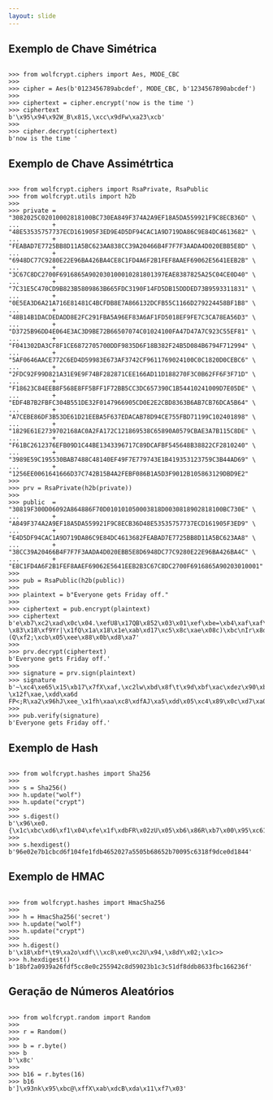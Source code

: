 ```yaml
---
layout: slide
---
```


<section data-markdown><script type="text/template">
{% include logo.html %}

# wolfcrypt-py
### embalando segredos com Python

[Moisés Guimarães de Medeiros](https://github.com/moisesguimaraes)

27 de Agosto de 2016
</script></section>

<section data-markdown><script type="text/template">
{% include logo.html %}

# wolfSSL Inc.

Fundada em 2009

~ 20 funcionários

Seattle | Bozeman | Portland | Sacramento | Tokyo | João Pessoa

</script></section>


<section data-markdown data-background-image="{{ "/images/segredo.jpg" | prepend: site.baseurl }}"><script type="text/template">
  #### Quanto vale um segredo?
</script></section>

<section data-markdown data-background-image="{{ "/images/ancient.png" | prepend: site.baseurl }}"><script type="text/template">
  #### Como era antigamente?
</script></section>

<section data-markdown data-background-image="{{ "/images/citala.png" | prepend: site.baseurl }}"><script type="text/template">
  #### transposição
</script></section>

<section data-markdown data-background-image="{{ "/images/caesar.jpg" | prepend: site.baseurl }}"><script type="text/template">
  #### substituição
</script></section>

<section data-markdown data-background-image="{{ "/images/enigma.jpg" | prepend: site.baseurl }}"><script type="text/template">
  #### Como evoluiu?
</script></section>

<section data-markdown data-background-image="{{ "/images/enigma2.jpg" | prepend: site.baseurl }}"><script type="text/template">
  #### enigma
</script></section>

<section data-markdown data-background-image="{{ "/images/bombe.jpg" | prepend: site.baseurl }}"><script type="text/template">
  #### bombe
</script></section>

<section data-markdown data-background-image="{{ "/images/keyboard.jpg" | prepend: site.baseurl }}"><script type="text/template">
  #### Onde estamos?
</script></section>

<section data-markdown><script type="text/template">
  <img class="plain" width=25% src={{ "/images/whats.png" | prepend: site.baseurl }}>

  As mensagens que você enviar e as ligações que você fizer nesta conversa estão <spam class="fragment highlight-current-blue">protegidas com criptografia de ponta-a-ponta</spam>.
</script></section>

<section data-markdown><script type="text/template">
  # Confidencialidade

  <img class="plain" width=75% src={{ "/images/confidencialidade.png" | prepend: site.baseurl }}>

  protege contra acesso não autorizado
</script></section>

<section data-markdown><script type="text/template">
  # Integridade

  <img class="plain" width=95% src={{ "/images/integridade.png" | prepend: site.baseurl }}>

  garante que a mensagem não foi alterada
</script></section>

<section data-markdown><script type="text/template">
  # Autenticidade

  <img class="plain" width=50% src={{ "/images/autenticidade.png" | prepend: site.baseurl }}>

  verifica a identidade do remetente
</script></section>

<section data-markdown><script type="text/template">
  <img class="plain" width=45% src={{ "/images/algorithm.png" | prepend: site.baseurl }}>

  # Algoritmos de Criptografia
</script></section>

<section data-markdown><script type="text/template">
  ### wolfcrypt: wolfSSL Crypto Engine

  - Escrita em C, com foco em leveza e portabilidade.

  - Reconhecida pelo seu tamanho, velocidade e funcionalidades.

  - Amplamente utilizada no mercado de IoT.

  - Também disponível para desktop e cloud.
</script></section>

<section data-markdown><script type="text/template">
  # Chave Simétrica
  <img class="plain" width=90% src={{ "/images/simetrica.png" | prepend: site.baseurl }}>
</script></section>

<section data-markdown><script type="text/template">
  ## Modos de cifragem em bloco: ECB
  
  <img class="plain" width=90% src={{ "/images/ecb.svg" | prepend: site.baseurl }}>
</script></section>

<section data-markdown><script type="text/template">
  ## Modos de cifragem em bloco: ECB
  
  <img class="plain" src={{ "/images/tux.jpg" | prepend: site.baseurl }}>
  <img class="plain" src={{ "/images/tux-ecb.jpg" | prepend: site.baseurl }}>
  <img class="plain" src={{ "/images/tux-secure.jpg" | prepend: site.baseurl }}>
</script></section>

<section data-markdown><script type="text/template">
  ## Modos de cifragem em bloco: CBC
  
  <img class="plain" width=90% src={{ "/images/cbc.svg" | prepend: site.baseurl }}>
</script></section>

<section data-markdown><script type="text/template">
  ## Modos de cifragem em bloco: CRT
  
  <img class="plain" width=90% src={{ "/images/crt.svg" | prepend: site.baseurl }}>
</script></section>

<section>
<h2>Exemplo de Chave Simétrica</h2>

<pre><code class="python" data-trim data-noescape>
>>> from wolfcrypt.ciphers import Aes, MODE_CBC
>>> 
>>> cipher = Aes(b'0123456789abcdef', MODE_CBC, b'1234567890abcdef')
>>> 
>>> ciphertext = cipher.encrypt('now is the time ')
>>> ciphertext
b'\x95\x94\x92W_B\x81S,\xcc\x9dFw\xa23\xcb'
>>> 
>>> cipher.decrypt(ciphertext)
b'now is the time '
</code></pre>
</section>

<section data-markdown><script type="text/template">
  # Chave Assimétrica
  <img class="plain" width=90% src={{ "/images/assimetrica.png" | prepend: site.baseurl }}>
</script></section>

<section>
<h2>Exemplo de Chave Assimétrtica</h2>

<pre><code class="python" data-trim data-noescape>
>>> from wolfcrypt.ciphers import RsaPrivate, RsaPublic
>>> from wolfcrypt.utils import h2b
>>> 
>>> private = "3082025C02010002818100BC730EA849F374A2A9EF18A5DA559921F9C8ECB36D" \
...         + "48E53535757737ECD161905F3ED9E4D5DF94CAC1A9D719DA86C9E84DC4613682" \
...         + "FEABAD7E7725BB8D11A5BC623AA838CC39A20466B4F7F7F3AADA4D020EBB5E8D" \
...         + "6948DC77C9280E22E96BA426BA4CE8C1FD4A6F2B1FEF8AAEF69062E5641EEB2B" \
...         + "3C67C8DC2700F6916865A902030100010281801397EAE8387825A25C04CE0D40" \
...         + "7C31E5C470CD9B823B5809863B665FDC3190F14FD5DB15DDDED73B9593311831" \
...         + "0E5EA3D6A21A716E81481C4BCFDB8E7A866132DCFB55C1166D279224458BF1B8" \
...         + "48B14B1DACDEDADD8E2FC291FBA5A96EF83A6AF1FD5018EF9FE7C3CA78EA56D3" \
...         + "D3725B96DD4E064E3AC3D9BE72B66507074C01024100FA47D47A7C923C55EF81" \
...         + "F041302DA3CF8F1CE6872705700DDF9835D6F18B382F24B5D084B6794F712994" \
...         + "5AF0646AACE772C6ED4D59983E673AF3742CF9611769024100C0C1820D0CEBC6" \
...         + "2FDC92F99D821A31E9E9F74BF282871CEE166AD11D188270F3C0B62FF6F3F71D" \
...         + "F18623C84EEB8F568E8FF5BFF1F72BB5CC3DC657390C1B54410241009D7E05DE" \
...         + "EDF4B7B2FBFC304B551DE32F0147966905CD0E2E2CBD8363B6AB7CB76DCA5B64" \
...         + "A7CEBE86DF3B53DE61D21EEBA5F637EDACAB78D94CE755FBD71199C102401898" \
...         + "1829E61E2739702168AC0A2FA172C121869538C65890A0579CBAE3A7B115C8DE" \
...         + "F61BC2612376EFB09D1C44BE1343396717C89DCAFBF545648B38822CF2810240" \
...         + "3989E59C195530BAB7488C48140EF49F7E779743E1B419353123759C3B44AD69" \
...         + "1256EE0061641666D37C742B15B4A2FEBF086B1A5D3F9012B105863129DBD9E2"
>>> 
>>> prv = RsaPrivate(h2b(private))
>>> 
>>> public  = "30819F300D06092A864886F70D010101050003818D0030818902818100BC730E" \
...         + "A849F374A2A9EF18A5DA559921F9C8ECB36D48E53535757737ECD161905F3ED9" \
...         + "E4D5DF94CAC1A9D719DA86C9E84DC4613682FEABAD7E7725BB8D11A5BC623AA8" \
...         + "38CC39A20466B4F7F7F3AADA4D020EBB5E8D6948DC77C9280E22E96BA426BA4C" \
...         + "E8C1FD4A6F2B1FEF8AAEF69062E5641EEB2B3C67C8DC2700F6916865A90203010001"
>>> 
>>> pub = RsaPublic(h2b(public))
>>> 
>>> plaintext = b"Everyone gets Friday off."
>>> 
>>> ciphertext = pub.encrypt(plaintext)
>>> ciphertext 
b'e\xb7\xc2\xad\x0c\x04.\xefU8\x17QB\x852\x03\x01\xef\xbe=\xb4\xaf\xaf\x97\x9e4\x96\x9f\xc3\x8e\x87\x9a8o$.|_e\x1d\xa2yi?\x83\x18\xf9Yr|\x1fQ\x1a\x18\x1e\xab\xd17\xc5\x8c\xae\x08c)\xbc\nIr\x8d\xc3\x88\x7f\xde\x1f\x1a^lB\r\xf1\xc0\xfd0\xdeA\xf3\xd2\xe5q\x9a0\xee\xb4,\x97\x80\xa4|U;\xe6\x11\xf0\xc2Q\x987\xe1>F\xf5\x14\x186@G~(Q\xf2;\xcb\x05\xee\x88\x0b\xd8\xa7'
>>> 
>>> prv.decrypt(ciphertext)
b'Everyone gets Friday off.'
>>> 
>>> signature = prv.sign(plaintext)
>>> signature 
b'~\xc4\xe65\x15\xb17\x7fX\xaf,\xc2lw\xbd\x8f\t\x9d\xbf\xac\xdez\x90\xb4\x9f\x1aM\x88#Z\xea\xcb\xa6\xdb\x99\xf55\xd0\xfe|Mu\xb6\xb79(t\x81+h\xf2\xcd\x88v\xa8\xbaM\x86\xcfk\xe8\xf3\x0b\xb8\x8ew\xda>\xf8\xd5[H\xeaAh\xc6\xdaQlo]\xdd\xf8w\xe7#M-\x12f\xae,\xdd\xa6d FP<;R\xa2\x96hJ\xee_\x1fh\xaa\xc8\xdfAJ\xa5\xdd\x05\xc4\x89\x0c\xd7\xa0C\xb7u"U\x03'
>>> 
>>> pub.verify(signature)
b'Everyone gets Friday off.'
</code></pre>
</section>

<section data-markdown><script type="text/template">
  # Funções de Hash
  <img class="plain" width=90% src={{ "/images/hash.png" | prepend: site.baseurl }}>
</script></section>

<section data-markdown><script type="text/template">
  ## Propriedades de um bom Hash
  - Fácil de calcular
  - Inviável de forjar uma mensagem com um determinado resumo
  - Inviável de modificar a mensagem sem modificar o resumo
  - Inviável de encontrar duas mensagens com o mesmo resumo
</script></section>

<section data-markdown><script type="text/template">
  ## Funções de Hash

  <table>
  <tr>
    <th>Hash</th>
    <th>Tamanho</th>
    <th>Exemplo</th>
  </tr>

  <tr>
    <td>SHA-1</td>
    <td>160 bits</td>
    <td><code>a33d8d465abb7cc30958b47095528619<br/>
              83c28f02</code></td>
  </tr>

  <tr>
    <td>SHA-256</td>
    <td>256 bits</td>
    <td><code>2157db6d182dfce96fe8190e0117ea85<br/>
              38392658fdd9ae2d48268d4277d5dceb</code></td>
  </tr>

  <tr>
    <td>SHA-512</td>
    <td>512 bits</td>
    <td><code>58c489dc1286f484b17473cbd519346e<br/>
              5035640c27326ec7098e9b91d4c61e27<br/>
              26eaa5b76eeb921c6f0796d3a281f3b7<br/>
              dbbd3fa7e9c7e3f03d964795e2ba2f43</code></td>
  </tr>
  </table>
</script></section>

<section>
<h2>Exemplo de Hash</h2>

<pre><code class="python" data-trim data-noescape>
>>> from wolfcrypt.hashes import Sha256
>>> 
>>> s = Sha256()
>>> h.update("wolf")
>>> h.update("crypt")
>>> 
>>> s.digest()
b'\x96\xe0.{\x1c\xbc\xd6\xf1\x04\xfe\x1f\xdbFR\x02zU\x05\xb6\x86R\xb7\x00\x95\xc61\x8f\x9d\xce\r\x18D'
>>> 
>>> s.hexdigest()
b'96e02e7b1cbcd6f104fe1fdb4652027a5505b68652b70095c6318f9dce0d1844'
</code></pre>
</section>

<section data-markdown><script type="text/template">
  # HMAC
  <img class="plain" width=90% src={{ "/images/hmac.png" | prepend: site.baseurl }}>
</script></section>

<section>
<h2>Exemplo de HMAC</h2>

<pre><code class="python" data-trim data-noescape>
>>> from wolfcrypt.hashes import HmacSha256
>>> 
>>> h = HmacSha256('secret')
>>> h.update("wolf")
>>> h.update("crypt")
>>> 
>>> h.digest()
b'\x18\xbf*\t9\xa2o\xdf\\\xc8\xe0\xc2U\x94,\x8dY\x02;\x1c<Q\xdf\x8d\xdb\x863\xfb\xc1f#o'
>>> 
>>> h.hexdigest()
b'18bf2a0939a26fdf5cc8e0c255942c8d59023b1c3c51df8ddb8633fbc166236f'
</code></pre>
</section>

<section data-markdown><script type="text/template">
  <img class="plain" width=25% src={{ "/images/dice.png" | prepend: site.baseurl }}>

  # Números Aleatórios

</script></section>

<section>
<h2>Geração de Números Aleatórios</h2>

<pre><code class="python" data-trim data-noescape>
>>> from wolfcrypt.random import Random
>>> 
>>> r = Random()
>>> 
>>> b = r.byte()
>>> b
b'\x8c'
>>> 
>>> b16 = r.bytes(16)
>>> b16
b']\x93nk\x95\xbc@\xffX\xab\xdcB\xda\x11\xf7\x03'
</code></pre>
</section>

<section data-markdown><script type="text/template">

<img class="plain" width=20% src={{ "/images/gear.png" | prepend: site.baseurl }}>

# Instalação

<pre><code class="shell" data-trim data-noescape>
$ git clone https://github.com/wolfssl/wolfssl.git
$ 
$ cd wolfssl/
$ ./autogen.sh
$ ./configure --enable-sha512
$ make
$ sudo make install
$ 
$ sudo -H pip install wolfcrypt
</code></pre>
</script></section>

<section data-markdown><script type="text/template">
  <img class="plain" width=15% src={{ "/images/book.png" | prepend: site.baseurl }}>

  # Documentação completa

  [wolfssl.github.io/wolfcrypt-py](https://wolfssl.github.io/wolfcrypt-py/)
</script></section>

<section data-markdown><script type="text/template">

{% include logo.html %}

## Moisés Guimarães de Medeiros
### [moises@wolfssl.com](mailto:moises@wolfssl.com)
### +55 (83) 99986-5511
### [www.wolfssl.com](https://www.wolfssl.com)

</script></section>